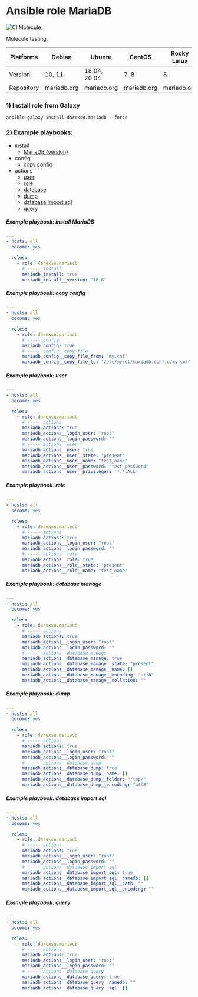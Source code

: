 # Ansible role MariaDB

[![CI Molecule](https://github.com/darexsu/ansible-role-mariadb/actions/workflows/ci.yml/badge.svg)](https://github.com/darexsu/ansible-role-mariadb/actions/workflows/ci.yml)

Molecule testing:

| Platforms |    Debian     |    Ubuntu     |    CentOS     |  Rocky Linux |
| --------- | ------------- | ------------- | ------------- | ------------ |
|  Version  |   10, 11      | 18.04, 20.04  |     7, 8      |      8       |
| Repository|  mariadb.org    | mariadb.org    |  mariadb.org    |  mariadb.org   |

### 1) Install role from Galaxy
```
ansible-galaxy install darexsu.mariadb --force
```

### 2) Example playbooks: 
  
  - install
    - [MariaDB {version}](#example-playbook-install-mariadb)
  - config
    - [copy config](#example-playbook-copy-config)
  - actions
    - [user](#example-playbook-user)
    - [role](#example-playbook-role)
    - [database](#example-playbook-database-manage)
    - [dump](#example-playbook-dump)
    - [database import sql](#example-playbook-database-import-sql)
    - [query](#example-playbook-query)

##### Example playbook: install MariaDB
```yaml
---
- hosts: all
  become: yes

  roles:
    - role: darexsu.mariadb
      # ----- install
      mariadb_install: true
      mariadb_install__version: "10.6"

```

##### Example playbook: copy config
```yaml
---
- hosts: all
  become: yes

  roles:
    - role: darexsu.mariadb
      # ----- config
      mariadb_config: true
      # ----- config  copy file
      mariadb_config__copy_file_from: "my.cnf"
      mariadb_config__copy_file_to: "/etc/mysql/mariadb.conf.d/my.cnf"

```
##### Example playbook: user
```yaml
---
- hosts: all
  become: yes

  roles:
    - role: darexsu.mariadb
      # ----- actions
      mariadb_actions: true
      mariadb_actions__login_user: "root"
      mariadb_actions__login_password: ""
      # ----- actions  user
      mariadb_actions__user: true
      mariadb_actions__user__state: "present"
      mariadb_actions__user__name: "test_name"
      mariadb_actions__user__password: "test_password"
      mariadb_actions__user__privileges: '*.*:ALL'
```
##### Example playbook: role
```yaml
---
- hosts: all
  become: yes

  roles:
    - role: darexsu.mariadb
      # ----- actions
      mariadb_actions: true
      mariadb_actions__login_user: "root"
      mariadb_actions__login_password: ""
      # ----- actions  role
      mariadb_actions__role: true
      mariadb_actions__role__state: "present"
      mariadb_actions__role__name: "test_name"
```
##### Example playbook: database manage
```yaml
---
- hosts: all
  become: yes

  roles:
    - role: darexsu.mariadb
      # ----- actions
      mariadb_actions: true
      mariadb_actions__login_user: "root"
      mariadb_actions__login_password: ""
      # ----- actions  database manage
      mariadb_actions__database_manage: true
      mariadb_actions__database_manage__state: "present"
      mariadb_actions__database_manage__name: []
      mariadb_actions__database_manage__encoding: "utf8"
      mariadb_actions__database_manage__collation: ""
```
##### Example playbook: dump
```yaml
---
- hosts: all
  become: yes

  roles:
    - role: darexsu.mariadb
      # ----- actions
      mariadb_actions: true
      mariadb_actions__login_user: "root"
      mariadb_actions__login_password: ""
      # ----- actions  database dump
      mariadb_actions__database_dump: true
      mariadb_actions__database_dump__name: []
      mariadb_actions__database_dump__folder: "/tmp/"
      mariadb_actions__database_dump__encoding: "utf8"
```
##### Example playbook: database import sql
```yaml
---
- hosts: all
  become: yes

  roles:
    - role: darexsu.mariadb
      # ----- actions
      mariadb_actions: true
      mariadb_actions__login_user: "root"
      mariadb_actions__login_password: ""
      # ----- actions  database import sql
      mariadb_actions__database_import_sql: true
      mariadb_actions__database_import_sql__namedb: []
      mariadb_actions__database_import_sql__path: ""
      mariadb_actions__database_import_sql__encoding: ""
```

##### Example playbook: query
```yaml
---
- hosts: all
  become: yes

  roles:
    - role: darexsu.mariadb
      # ----- actions
      mariadb_actions: true
      mariadb_actions__login_user: "root"
      mariadb_actions__login_password: ""
      # ----- actions  database query
      mariadb_actions__database_query: true
      mariadb_actions__database_query__namedb: ""
      mariadb_actions__database_query__sql: []
```